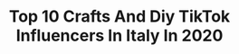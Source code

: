 ---
title: Top 10 Crafts And Diy TikTok Influencers In Italy In 2020
description: >-
  Find top crafts and diy TikTok influencers in Italy in 2020. Most popular hashtags: #tiktok #photomagic #flowers #coronavirus.
platform: TikTok
profiles:
  - username: "scuruchi.vincenzo"
    fullname: >-
      Scuruchi
    location: "Italy"
    followers: 422384
    engagement: 2000
    commentsToLikes: 0.015938
    id: ck8f5zfvt1e8p0j78eayuqgt1
    verified: false
    hashtags: "#scary, #gymchallenge, #iphone, #amazing"
  - username: "viviconletizia"
    fullname: >-
      ViviConLetizia 
    location: "Italy"
    followers: 22149
    engagement: 707
    commentsToLikes: 0.004458
    id: ck81qykankz390j78odgi1ob5
    verified: false
    hashtags: "#book, #halloween, #tassel, #tassels"
  - username: "beatricegherardini"
    fullname: >-
      beatricegherardini
    location: "Italy"
    followers: 633935
    engagement: 2101
    commentsToLikes: 0.045920
    id: ck8tt7jnhrsni0j78zbdz5qdj
    verified: false
    hashtags: "#aesth, #fashiontip, #aest, #look"
  - username: "anthonyrusso452"
    fullname: >-
      Anthony Russo
    location: "Italy"
    followers: 9903
    engagement: 1178
    commentsToLikes: 0.052424
    id: ck8vshr4wdm9c0j78287mh4hh
    verified: false
    hashtags: "#duet, #ballare, #moto, #uomopolaroid"
  - username: "catchthecraft"
    fullname: >-
      𝓒atch 𝓽he 𝓒raft🖌
    location: "Italy"
    followers: 5171
    engagement: 1085
    commentsToLikes: 0.016835
    id: ck8niem3v59a40j78a1d71zya
    verified: false
    hashtags: "#anatalepuoi, #fashioninspo, #goodbye2019, #handmadecard"
  - username: "peraandfriends"
    fullname: >-
      Simona Giamè
    location: "Italy"
    followers: 6845
    engagement: 991
    commentsToLikes: 0.018629
    id: ck8vt378zf3ls0j780ekqcqi3
    verified: false
    hashtags: "#losapevate, #casa, #follia, #tutorial"
  - username: "mellbabee"
    fullname: >-
      mellbabee
    location: "Italy"
    followers: 25661
    engagement: 1079
    commentsToLikes: 0.012341
    id: ck9a7bjzk6ws50j78axbqxiyk
    verified: false
    hashtags: "#outfit, #outfitcheck, #yellow, #gigidag"
  - username: "alicelovesdrawing"
    fullname: >-
      Alice
    location: "Italy"
    followers: 45516
    engagement: 1082
    commentsToLikes: 0.011096
    id: ck8vv7dnmkz330j78ps4leg3w
    verified: false
    hashtags: "#facile, #floralshoes, #flowers, #home"
  - username: "ludovicaragazzo"
    fullname: >-
      Ludovica Ragazzo
    location: "Italy"
    followers: 10814
    engagement: 582
    commentsToLikes: 0.015865
    id: cka6382w8398r0i78340j78ta
    verified: false
    hashtags: "#lipgloss, #vegan, #stylesession, #blazers"
  - username: "a.t.c.mela"
    fullname: >-
      Mela
    location: "Italy"
    followers: 28399
    engagement: 321
    commentsToLikes: 0.013774
    id: ck8j4funn20ly0j781xrktpak
    verified: false
    hashtags: "#welovepizza, #tagliare, #dessert, #italiana"
---